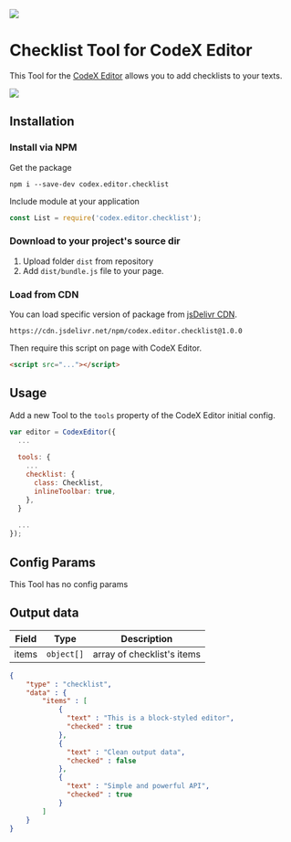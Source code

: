 ![](https://badgen.net/badge/CodeX%20Editor/v2.0/blue)

# Checklist Tool for CodeX Editor

This Tool for the [CodeX Editor](https://ifmo.su/editor) allows you to add  checklists to your texts.

![](https://capella.pics/2d3bb910-9693-423d-b560-bca89016810e.jpg)

## Installation

### Install via NPM

Get the package

```shell
npm i --save-dev codex.editor.checklist
```

Include module at your application

```javascript
const List = require('codex.editor.checklist');
```

### Download to your project's source dir

1. Upload folder `dist` from repository
2. Add `dist/bundle.js` file to your page.

### Load from CDN

You can load specific version of package from [jsDelivr CDN](https://www.jsdelivr.com/package/npm/codex.editor.checklist).

`https://cdn.jsdelivr.net/npm/codex.editor.checklist@1.0.0`

Then require this script on page with CodeX Editor.

```html
<script src="..."></script>
```

## Usage

Add a new Tool to the `tools` property of the CodeX Editor initial config.

```javascript
var editor = CodexEditor({
  ...
  
  tools: {
    ...
    checklist: {
      class: Checklist,
      inlineToolbar: true,
    },
  }
  
  ...
});
```

## Config Params

This Tool has no config params


## Output data

| Field | Type       | Description                            |
| ----- | ---------- | -------------------------------------- |
| items | `object[]` | array of checklist's items             |


```json
{
    "type" : "checklist",
    "data" : {
        "items" : [
            {
              "text" : "This is a block-styled editor",
              "checked" : true
            },
            {
              "text" : "Clean output data",
              "checked" : false
            },
            {
              "text" : "Simple and powerful API",
              "checked" : true
            }
        ]
    }
}
```

